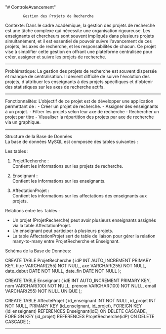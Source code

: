 "# ControleAvancement" 
    

            Gestion des Projets de Recherche

Contexte:
Dans le cadre académique, la gestion des projets de recherche est une tâche complexe qui nécessite une organisation rigoureuse. Les enseignants et chercheurs sont souvent impliqués dans plusieurs projets simultanément, et il est essentiel de pouvoir suivre l'avancement de ces projets, les axes de recherche, et les responsabilités de chacun. Ce projet vise à simplifier cette gestion en offrant une plateforme centralisée pour créer, assigner et suivre les projets de recherche.

-----------------------------------------------------------------

Problématique:
La gestion des projets de recherche est souvent dispersée et manque de centralisation. Il devient difficile de suivre l'évolution des projets, d'attribuer les enseignants à des projets spécifiques et d'obtenir des statistiques sur les axes de recherche actifs.

-----------------------------------------------------------------
Fonctionnalités:
L'objectif de ce projet est de développer une application permettant de :
               - Créer un projet de recherche.
               - Assigner des enseignants à un projet.
               - Filtrer les projets selon leur axe de recherche
               - Rechercher un projet par titre
               - Visualiser la répartition des projets par axe de recherche via un graphique.

------------------------------------------------------------------
Structure de la Base de Données   
La base de données MySQL est composée des tables suivantes : 

Les tables :  

1. ProjetRecherche :  
   Contient les informations sur les projets de recherche.  

2. Enseignant :  
   Contient les informations sur les enseignants.  

3. AffectationProjet :  
   Contient les informations sur les affectations des enseignants aux projets. 
   
Relations entre les Tables :  

- Un projet (ProjetRecherche) peut avoir plusieurs enseignants assignés via la table AffectationProjet.  
- Un enseignant peut participer à plusieurs projets.  
- La table AffectationProjet sert de table de liaison pour gérer la relation many-to-many entre ProjetRecherche et Enseignant.  


Schéma de la Base de Données:

CREATE TABLE ProjetRecherche (
    idP INT AUTO_INCREMENT PRIMARY KEY,
    titre VARCHAR(255) NOT NULL,
    axe VARCHAR(255) NOT NULL,
    date_debut DATE NOT NULL,
    date_fin DATE NOT NULL
);

CREATE TABLE Enseignant (
    idE INT AUTO_INCREMENT PRIMARY KEY,
    nom VARCHAR(100) NOT NULL,
    prenom VARCHAR(100) NOT NULL,
    email VARCHAR(255) NOT NULL UNIQUE
);


CREATE TABLE AffecteProjet (
    id_enseignant INT NOT NULL,
    id_projet INT NOT NULL,
    PRIMARY KEY (id_enseignant, id_projet),
    FOREIGN KEY (id_enseignant) REFERENCES Enseignant(idE) ON DELETE CASCADE,
    FOREIGN KEY (id_projet) REFERENCES ProjetRecherche(idP) ON DELETE CASCADE
);

------------------------------------------------------------------------------------------------------


